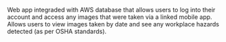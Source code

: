 Web app integraded with AWS database that allows users to log into their account and access any images that were taken via a linked mobile app. Allows users to view images taken by date and see any workplace hazards detected (as per OSHA standards).
